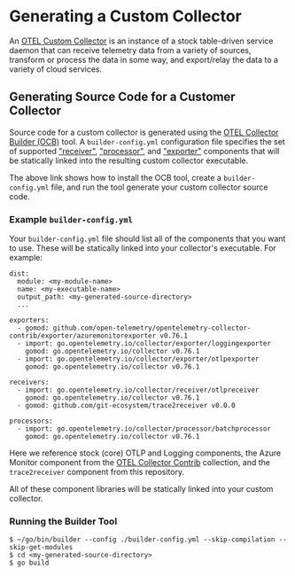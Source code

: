 # Generating a Custom Collector

An
[OTEL Custom Collector](https://github.com/open-telemetry/opentelemetry-collector/blob/main/docs/design.md#opentelemetry-collector-architecture)
is an instance of a stock table-driven service daemon that can receive
telemetry data from a variety of sources, transform or process the
data in some way, and export/relay the data to a variety of cloud
services.



## Generating Source Code for a Customer Collector

Source code for a custom collector is generated using the
[OTEL Collector Builder (OCB)](https://github.com/open-telemetry/opentelemetry-collector/tree/main/cmd/builder)
tool.  A `builder-config.yml` configuration file specifies the set
of supported
["receiver"](https://github.com/open-telemetry/opentelemetry-collector/blob/main/docs/design.md#receivers),
["processor"](https://github.com/open-telemetry/opentelemetry-collector/blob/main/docs/design.md#processors),
and
["exporter"](https://github.com/open-telemetry/opentelemetry-collector/blob/main/docs/design.md#exporters)
components that will be statically linked into the resulting custom collector executable.

The above link shows how to install the OCB tool, create a
`builder-config.yml` file, and run the tool generate your custom
collector source code.



### Example `builder-config.yml`

Your `builder-config.yml` file should list all of the components that
you want to use.  These will be statically linked into your collector's
executable.  For example:

```
dist:
  module: <my-module-name>
  name: <my-executable-name>
  output_path: <my-generated-source-directory>
  ...

exporters:
  - gomod: github.com/open-telemetry/opentelemetry-collector-contrib/exporter/azuremonitorexporter v0.76.1
  - import: go.opentelemetry.io/collector/exporter/loggingexporter
    gomod: go.opentelemetry.io/collector v0.76.1
  - import: go.opentelemetry.io/collector/exporter/otlpexporter
    gomod: go.opentelemetry.io/collector v0.76.1

receivers:
  - import: go.opentelemetry.io/collector/receiver/otlpreceiver
    gomod: go.opentelemetry.io/collector v0.76.1
  - gomod: github.com/git-ecosystem/trace2receiver v0.0.0

processors:
  - import: go.opentelemetry.io/collector/processor/batchprocessor
    gomod: go.opentelemetry.io/collector v0.76.1
```

Here we reference stock (core) OTLP and Logging components,
the Azure Monitor component from the
[OTEL Collector Contrib](https://github.com/open-telemetry/opentelemetry-collector-contrib/tree/main)
collection,
and the `trace2receiver` component from this repository.

All of these component libraries will be statically linked into your
custom collector.



### Running the Builder Tool


```
$ ~/go/bin/builder --config ./builder-config.yml --skip-compilation --skip-get-modules
$ cd <my-generated-source-directory>
$ go build
```
